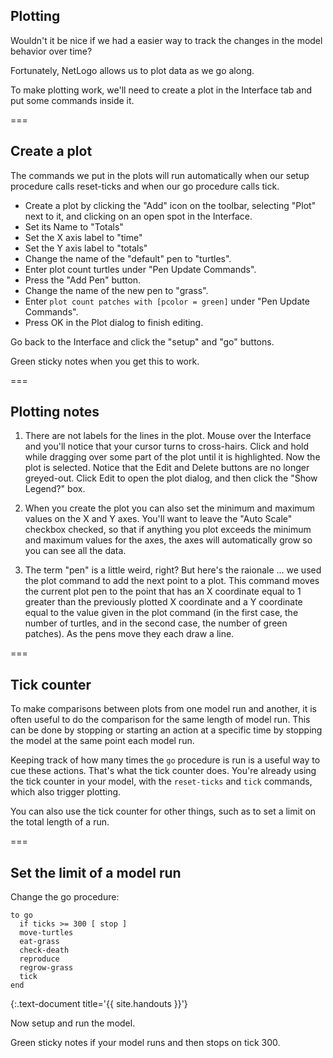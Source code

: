 ---
---

## Plotting

Wouldn't it be nice if we had a easier way to track the changes in the model behavior over time? 

Fortunately, NetLogo allows us to plot data as we go along.

To make plotting work, we'll need to create a plot in the Interface tab and put some commands inside it. 

===

## Create a plot

The commands we put in the plots will run automatically when our setup procedure calls reset-ticks and when our go procedure calls tick.

- Create a plot by clicking the "Add" icon on the toolbar, selecting "Plot" next to it, and clicking on an open spot in the Interface. 
- Set its Name to "Totals"
- Set the X axis label to "time" 
- Set the Y axis label to "totals" 
- Change the name of the "default" pen to "turtles". 
- Enter plot count turtles under "Pen Update Commands". 
- Press the "Add Pen" button.
- Change the name of the new pen to "grass". 
- Enter `plot count patches with [pcolor = green]` under "Pen Update Commands".
- Press OK in the Plot dialog to finish editing. 

Go back to the Interface and click the "setup" and "go" buttons.

Green sticky notes when you get this to work.

===

## Plotting notes

1. There are not labels for the lines in the plot. Mouse over the Interface and you'll notice that your cursor turns to cross-hairs. Click and hold while dragging over some part of the plot until it is highlighted. Now the plot is selected. Notice that the Edit and Delete buttons are no longer greyed-out. Click Edit to open the plot dialog, and then click the "Show Legend?" box.

1. When you create the plot you can also set the minimum and maximum values on the X and Y axes. You'll want to leave the "Auto Scale" checkbox checked, so that if anything you plot exceeds the minimum and maximum values for the axes, the axes will automatically grow so you can see all the data. 

1. The term "pen" is a little weird, right? But here's the raionale ... we used the plot command to add the next point to a plot. This command moves the current plot pen to the point that has an X coordinate equal to 1 greater than the previously plotted X coordinate and a Y coordinate equal to the value given in the plot command (in the first case, the number of turtles, and in the second case, the number of green patches). As the pens move they each draw a line. 

===

## Tick counter

To make comparisons between plots from one model run and another, it is often useful to do the comparison for the same length of model run. This can be done by stopping or starting an action at a specific time by stopping the model at the same point each model run. 

Keeping track of how many times the `go` procedure is run is a useful way to cue these actions. That's what the tick counter does. You're already using the tick counter in your model, with the `reset-ticks` and `tick` commands, which also trigger plotting. 

You can also use the tick counter for other things, such as to set a limit on the total length of a run. 

===

## Set the limit of a model run

Change the go procedure: 

~~~
to go
  if ticks >= 300 [ stop ]
  move-turtles
  eat-grass
  check-death
  reproduce
  regrow-grass
  tick
end
~~~
{:.text-document title='{{ site.handouts }}'}

Now setup and run the model. 

Green sticky notes if your model runs and then stops on tick 300.
